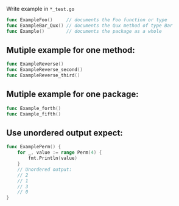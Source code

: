 Write example in `*_test.go`

```go
func ExampleFoo()     // documents the Foo function or type
func ExampleBar_Qux() // documents the Qux method of type Bar
func Example()        // documents the package as a whole
```

## Mutiple example for one method:

```go
func ExampleReverse()
func ExampleReverse_second()
func ExampleReverse_third()
```

## Mutiple example for one package:

```go
func Example_forth()
func Example_fifth()
```

## Use unordered output expect:

```go
func ExamplePerm() {
    for _, value := range Perm(4) {
        fmt.Println(value)
    }
    // Unordered output:
    // 2
    // 1
    // 3
    // 0
}
```
